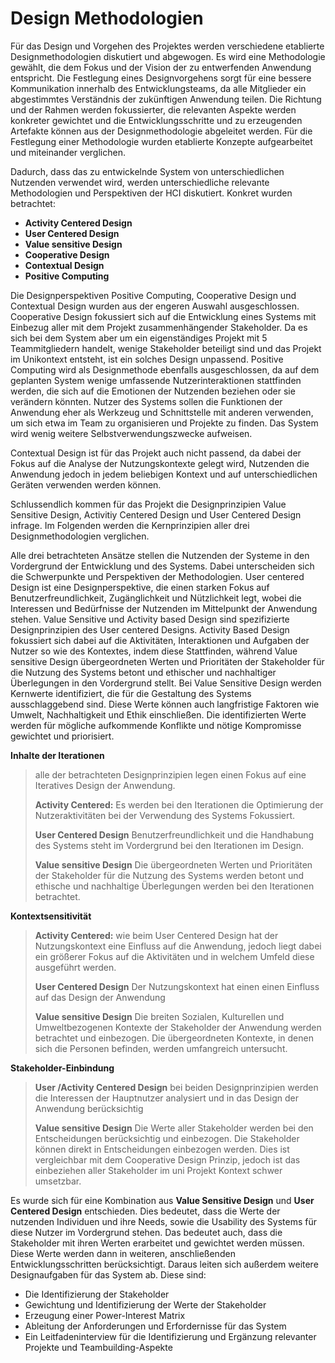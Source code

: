 # Design Methodologien

Für das Design und Vorgehen des Projektes werden verschiedene etablierte Designmethodologien diskutiert und abgewogen. Es wird eine Methodologie gewählt, die dem Fokus und der Vision der zu entwerfenden Anwendung entspricht.
Die Festlegung eines Designvorgehens sorgt für eine bessere Kommunikation innerhalb des Entwicklungsteams, da alle Mitglieder ein abgestimmtes Verständnis der zukünftigen Anwendung teilen. Die Richtung und der Rahmen werden fokussierter, die relevanten Aspekte werden konkreter gewichtet und die Entwicklungsschritte und zu erzeugenden Artefakte können aus der Designmethodologie abgeleitet werden. Für die Festlegung einer Methodologie wurden etablierte Konzepte aufgearbeitet und miteinander verglichen.

Dadurch, dass das zu entwickelnde System von unterschiedlichen Nutzenden verwendet wird, werden unterschiedliche relevante Methodologien und Perspektiven der HCI diskutiert. Konkret wurden betrachtet:

- **Activity Centered Design**
- **User Centered Design**
- **Value sensitive Design**
- **Cooperative Design**
- **Contextual Design**
- **Positive Computing**

Die Designperspektiven Positive Computing, Cooperative Design und Contextual Design wurden aus der engeren Auswahl ausgeschlossen. Cooperative Design fokussiert sich auf die Entwicklung eines Systems mit Einbezug aller mit dem Projekt zusammenhängender Stakeholder. Da es sich bei dem System aber um ein eigenständiges Projekt mit 5 Teammitgliedern handelt, wenige Stakeholder beteiligt sind und das Projekt im Unikontext entsteht, ist ein solches Design unpassend.
Positive Computing wird als Designmethode ebenfalls ausgeschlossen, da auf dem geplanten System wenige umfassende Nutzerinteraktionen stattfinden werden, die sich auf die Emotionen der Nutzenden beziehen oder sie verändern könnten. Nutzer des Systems sollen die Funktionen der Anwendung eher als Werkzeug und Schnittstelle mit anderen verwenden, um sich etwa im Team zu organisieren und Projekte zu finden. Das System wird wenig weitere Selbstverwendungszwecke aufweisen.

Contextual Design ist für das Projekt auch nicht passend, da dabei der Fokus auf die Analyse der Nutzungskontexte gelegt wird, Nutzenden die Anwendung jedoch in jedem beliebigen Kontext und auf unterschiedlichen Geräten verwenden werden können.

Schlussendlich kommen für das Projekt die Designprinzipien Value Sensitive Design, Activitiy Centered Design und User Centered Design infrage. 
Im Folgenden werden die Kernprinzipien aller drei Designmethodologien verglichen.

Alle drei betrachteten Ansätze stellen die Nutzenden der Systeme in den Vordergrund der Entwicklung und des Systems. Dabei unterscheiden sich die Schwerpunkte und Perspektiven der Methodologien.
User centered Design ist eine Designperspektive, die einen starken Fokus auf Benutzerfreundlichkeit, Zugänglichkeit und Nützlichkeit legt, wobei die Interessen und Bedürfnisse der Nutzenden im Mittelpunkt der Anwendung stehen.
Value Sensitive und Activity based Design sind spezifizierte Designprinzipien des User centered Designs. Activity Based Design fokussiert sich dabei auf die Aktivitäten, Interaktionen und Aufgaben der Nutzer so wie des Kontextes, indem diese Stattfinden, während Value sensitive Design übergeordneten Werten und Prioritäten der Stakeholder für die Nutzung des Systems betont und ethischer und nachhaltiger Überlegungen in den Vordergrund stellt. Bei Value Sensitive Design werden Kernwerte identifiziert, die für die Gestaltung des Systems ausschlaggebend sind. Diese Werte können auch langfristige Faktoren wie Umwelt, Nachhaltigkeit und Ethik einschließen. Die identifizierten Werte werden für mögliche aufkommende Konflikte und nötige Kompromisse gewichtet und priorisiert.

**Inhalte der Iterationen**
> alle der betrachteten Designprinzipien legen einen Fokus auf eine Iteratives Design der Anwendung.
> 
> **Activity Centered:**
> Es werden bei den Iterationen die Optimierung der Nutzeraktivitäten bei der Verwendung des Systems Fokussiert.
> 
> **User Centered Design**
> Benutzerfreundlichkeit und die Handhabung des Systems steht im Vordergrund bei den Iterationen im Design.
> 
> **Value sensitive Design**
> Die übergeordneten Werten und Prioritäten der Stakeholder für die Nutzung des Systems werden betont und ethische und nachhaltige Überlegungen werden bei den Iterationen betrachtet.

**Kontextsensitivität** 
> 
> **Activity Centered:**
> wie beim User Centered Design hat der Nutzungskontext eine Einfluss auf die Anwendung, jedoch liegt dabei ein größerer Fokus auf die Aktivitäten und in welchem Umfeld diese ausgeführt werden.
>
> **User Centered Design**
> Der Nutzungskontext hat einen einen Einfluss auf das Design der Anwendung 
>
> **Value sensitive Design**
> Die breiten Sozialen, Kulturellen und Umweltbezogenen Kontexte der Stakeholder der Anwendung werden betrachtet und einbezogen. Die übergeordneten Kontexte, in denen sich die Personen befinden, werden umfangreich untersucht.
> 

**Stakeholder-Einbindung**
> 
> **User /Activity Centered Design**
> bei beiden Designprinzipien werden die Interessen der Hauptnutzer analysiert und in das Design der Anwendung berücksichtig
> 
> **Value sensitive Design**
> Die Werte aller Stakeholder werden bei den Entscheidungen berücksichtig und einbezogen. Die Stakeholder können direkt in Entscheidungen einbezogen werden. Dies ist vergleichbar mit dem Cooperative Design Prinzip, jedoch ist das einbeziehen aller Stakeholder im uni Projekt Kontext schwer umsetzbar.


Es wurde sich für eine Kombination aus **Value Sensitive Design** und **User Centered Design** entschieden. Dies bedeutet, dass die Werte der nutzenden Individuen und ihre Needs, sowie die Usability des Systems für diese Nutzer im Vordergrund stehen. Das bedeutet auch, dass die Stakeholder mit ihren Werten erarbeitet und gewichtet werden müssen. Diese Werte werden dann in weiteren, anschließenden Entwicklungsschritten berücksichtigt. Daraus leiten sich außerdem weitere Designaufgaben für das System ab. 
Diese sind:
- Die Identifizierung der Stakeholder
- Gewichtung und Identifizierung der Werte der Stakeholder
- Erzeugung einer Power-Interest Matrix
- Ableitung der Anforderungen und Erfordernisse für das System
- Ein Leitfadeninterview für die Identifizierung und Ergänzung relevanter Projekte und Teambuilding-Aspekte
